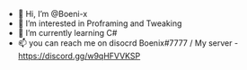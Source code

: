- 👋 Hi, I’m @Boeni-x
- 👀 I’m interested in Proframing and Tweaking
- 🌱 I’m currently learning C#
- 📫 you can reach me on disocrd Boenix#7777 / My server - https://discord.gg/w9qHFVVKSP
